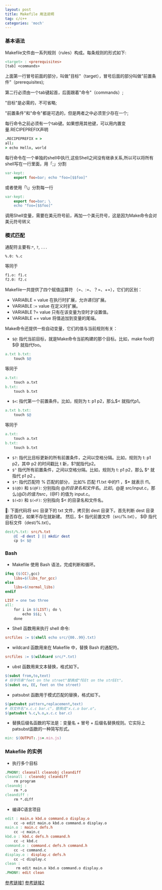 ```yaml
---
layout: post
title: Makefile 用法说明
tag: c/c++
categories: 'moch'
---
```


### 基本语法

Makefile文件由一系列规则（rules）构成。每条规则的形式如下:

```makefile
<target> : <prerequisites>
[tab] <commands>
```

上面第一行冒号前面的部分，叫做"目标"（target），冒号后面的部分叫做"前置条件”（prerequisites);

第二行必须由一个tab键起首，后面跟着"命令"（commands）;

"目标"是必需的，不可省略;

"前置条件"和"命令"都是可选的，但是两者之中必须至少存在一个;

每行命令之前必须有一个tab键。如果想用其他键，可以用内置变量.RECIPEPREFIX声明

```coffee
.RECIPEPREFIX = >
all:
> echo Hello, world
```

每行命令在一个单独的shell中执行,这些Shell之间没有继承关系,所以可以将所有shell写在一行里面，用「;」分割

```makefile
var-kept:
    export foo=bar; echo "foo=[$$foo]"
```

或者使用「\\」分割每一行

```makefile
var-kept:
    export foo=bar; \
    echo "foo=[$$foo]"
```

调用Shell变量，需要在美元符号前，再加一个美元符号，这是因为Make命令会对美元符号转义

### 模式匹配

通配符主要有:`*`, `?`, `...`

```sh
%.0: %.c
```

等同于

```sh
f1.o: f1.c
f2.0: f2.c
```

Makefile一共提供了四个赋值运算符 （=、:=、？=、+=），它们的区别：
- VARIABLE = value  在执行时扩展，允许递归扩展。
- VARIABLE := value 在定义时扩展。
- VARIABLE ?= value 只有在该变量为空时才设置值。
- VARIABLE += value 将值追加到变量的尾端。

Make命令还提供一些自动变量，它们的值与当前规则有关：
- `$@`: 指代当前目标，就是Make命令当前构建的那个目标。比如，make foo的 $@ 就指代foo。

```Makefile
a.txt b.txt:
    touch $@
```

等同于

```Makefile
a.txt:
    touch a.txt
b.txt:
    touch b.txt
```

- `$<`: 指代第一个前置条件。比如，规则为 t: p1 p2，那么$< 就指代p1。

```Makefile
a.txt b.txt:
    touch $@
```

等同于

```Makefile
a.txt:
    touch a.txt
b.txt:
    touch b.txt
```

- `$?`: 指代比目标更新的所有前置条件，之间以空格分隔。比如，规则为 t: p1 p2，其中 p2 的时间戳比 t 新，$?就指代p2。
- `$^` 指代所有前置条件，之间以空格分隔。比如，规则为 t: p1 p2，那么 $^ 就指代 p1 p2 。
- `$*`: 指代匹配符 % 匹配的部分， 比如% 匹配 f1.txt 中的f1 ，$* 就表示 f1。
- `$(@D)` 和 `$(@F)`: 分别指向 $@ 的目录名和文件名。比如，$@是 src/input.c，那么$(@D) 的值为 src ，$(@F) 的值为 input.c。
- `$(<D)` 和 `$(<F)`: 分别指向 $< 的目录名和文件名。

🌰: 下面代码将 src 目录下的 txt 文件，拷贝到 dest 目录下。首先判断 dest 目录是否存在，如果不存在就新建。
然后，$< 指代前置文件（src/%.txt）， $@ 指代目标文件（dest/%.txt）。

```Makefile
dest/%.txt: src/%.txt
    @[ -d dest ] || mkdir dest
    cp $< $@
```

### Bash

- Makefile 使用 Bash 语法，完成判断和循环。

```Makefile
ifeq ($(CC),gcc)
    libs=$(libs_for_gcc)
else
    libs=$(normal_libs)
endif
```

```Makefile
LIST = one two three
all:
    for i in $(LIST); do \
        echo $$i; \
    done
```

- Shell 函数用来执行 shell 命令:

```Makefile
srcfiles := $(shell echo src/{00..99}.txt)
```

- wildcard 函数用来在 Makefile 中，替换 Bash 的通配符。

```Makefile
srcfiles := $(wildcard src/*.txt)
```

- ubst 函数用来文本替换，格式如下。

```Makefile
$(subst from,to,text)
# 将字符串"feet on the street"替换成"fEEt on the strEEt"。
$(subst ee, EE, feet on the street)
```

- patsubst 函数用于模式匹配的替换，格式如下。

```Makefile
$(patsubst pattern,replacement,text)
# 将文件名"x.c.c bar.c"，替换成"x.c.o bar.o"。
$(patsubst %.c,%.o,x.c.c bar.c)
```

- 替换后缀名函数的写法是：变量名 + 冒号 + 后缀名替换规则。它实际上patsubst函数的一种简写形式。

```Makefile
min: $(OUTPUT:.js=.min.js)
```

### Makefile 的实例

- 执行多个目标

```Makefile
.PHONY: cleanall cleanobj cleandiff
cleanall : cleanobj cleandiff
    rm program
cleanobj :
    rm *.o
cleandiff :
    rm *.diff
```

- 编译C语言项目

```Makefile
edit : main.o kbd.o command.o display.o
    cc -o edit main.o kbd.o command.o display.o
main.o : main.c defs.h
    cc -c main.c
kbd.o : kbd.c defs.h command.h
    cc -c kbd.c
command.o : command.c defs.h command.h
    cc -c command.c
display.o : display.c defs.h
    cc -c display.c
clean :
     rm edit main.o kbd.o command.o display.o
.PHONY: edit clean
```

[参考链接1](http://www.ruanyifeng.com/blog/2015/02/make.html)
[参考链接2](https://gist.github.com/isaacs/62a2d1825d04437c6f08)







